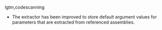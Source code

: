 lgtm,codescanning
* The extractor has been improved to store default argument values for parameters that are extracted from referenced assemblies.